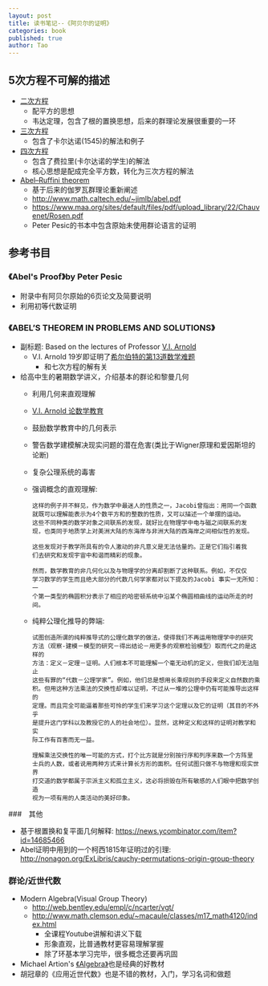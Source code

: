 ```yaml
---
layout: post
title: 读书笔记--《阿贝尔的证明》
categories: book
published: true
author: Tao
---
```


## 5次方程不可解的描述
  - [二次方程](https://zh.wikipedia.org/wiki/%E4%B8%80%E5%85%83%E4%BA%8C%E6%AC%A1%E6%96%B9%E7%A8%8B)
    - 配平方的思想
    - 韦达定理，包含了根的置换思想，后来的群理论发展很重要的一环
  - [三次方程](https://zh.wikipedia.org/wiki/%E4%B8%89%E6%AC%A1%E6%96%B9%E7%A8%8B)
    - 包含了卡尔达诺(1545)的解法和例子
  - [四次方程](https://zh.wikipedia.org/wiki/%E5%9B%9B%E6%AC%A1%E6%96%B9%E7%A8%8B)
    - 包含了费拉里(卡尔达诺的学生)的解法
    - 核心思想是配成完全平方数，转化为三次方程的解法
  - [Abel–Ruffini theorem](https://en.wikipedia.org/wiki/Abel%E2%80%93Ruffini_theorem)
    - 基于后来的伽罗瓦群理论重新阐述
    - <http://www.math.caltech.edu/~jimlb/abel.pdf>
    - <https://www.maa.org/sites/default/files/pdf/upload_library/22/Chauvenet/Rosen.pdf>
    - Peter Pesic的书本中包含原始未使用群论语言的证明

## 参考书目

### 《Abel's Proof》by Peter Pesic
  - 附录中有阿贝尔原始的6页论文及简要说明
  - 利用初等代数证明

### 《ABEL’S THEOREM IN PROBLEMS AND SOLUTIONS》
  - 副标题: Based on the lectures of Professor [V.I. Arnold](https://en.wikipedia.org/wiki/Vladimir_Arnold)
    - V.I. Arnold 19岁即证明了[希尔伯特的第13道数学难题](https://en.wikipedia.org/wiki/Hilbert%27s_thirteenth_problem)
      - 和七次方程的解有关
  - 给高中生的暑期数学讲义，介绍基本的群论和黎曼几何
    - 利用几何来直观理解
    - [V.I. Arnold 论数学教育](https://book.douban.com/subject/3202119/discussion/1364384/)
     - 鼓励数学教育中的几何表示
      - 警告数学建模解决现实问题的潜在危害(类比于Wigner原理和爱因斯坦的论断)
      - 复杂公理系统的毒害
      - 强调概念的直观理解:

        ```
        这样的例子并不鲜见，作为数学中最迷人的性质之一，Jacobi曾指出：用同一个函数
        就既可以理解能表示为4个数平方和的整数的性质，又可以描述一个单摆的运动。
        这些不同种类的数学对象之间联系的发现，就好比在物理学中电与磁之间联系的发
        现，也类同于地质学上对美洲大陆的东海岸与非洲大陆的西海岸之间相似性的发现。

        这些发现对于教学所具有的令人激动的非凡意义是无法估量的。正是它们指引着我
        们去研究和发现宇宙中和谐而精彩的现象。

        然而，数学教育的非几何化以及与物理学的分离却割断了这种联系。例如，不仅仅
        学习数学的学生而且绝大部分的代数几何学家都对以下提及的Jacobi 事实一无所知：一
        个第一类型的椭圆积分表示了相应的哈密顿系统中沿某个椭圆相曲线的运动所走的时间。
        ```

      - 纯粹公理化推导的弊端:

        ```
        试图创造所谓的纯粹推导式的公理化数学的做法，使得我们不再运用物理学中的研究
        方法（观察-建模－模型的研究－得出结论－用更多的观察检验模型）取而代之的是这样的
        方法：定义－定理－证明。人们根本不可能理解一个毫无动机的定义，但我们却无法阻止
        这些有罪的“代数－公理学家”。例如，他们总是想用长乘规则的手段来定义自然数的乘
        积。但用这种方法乘法的交换性却难以证明，不过从一堆的公理中仍有可能推导出这样的
        定理。而且完全可能逼着那些可怜的学生们来学习这个定理以及它的证明（其目的不外乎
        是提升这门学科以及教授它的人的社会地位）。显然，这种定义和这样的证明对教学和实
        际工作有百害而无一益。

        理解乘法交换性的唯一可能的方式，打个比方就是分别按行序和列序来数一个方阵里
        士兵的人数，或者说用两种方式来计算长方形的面积。任何试图只做不与物理和现实世界
        打交道的数学都属于宗派主义和孤立主义，这必将损毁在所有敏感的人们眼中把数学创造
        视为一项有用的人类活动的美好印象。
        ```

###　其他
  - 基于根置换和复平面几何解释: <https://news.ycombinator.com/item?id=14685466>
  - Abel证明中用到的一个柯西1815年证明过的引理: <http://nonagon.org/ExLibris/cauchy-permutations-origin-group-theory>

### 群论/近世代数
  - Modern Algebra(Visual Group Theory)
    - <http://web.bentley.edu/empl/c/ncarter/vgt/>
    - <http://www.math.clemson.edu/~macaule/classes/m17_math4120/index.html>
      - 全课程Youtube讲解和讲义下载
      - 形象直观，比普通教材更容易理解掌握
      - 除了环基本学习完毕，很多概念还要再巩固
  - Michael Artion's [《Algebra》](https://book.douban.com/subject/5496239/)也是经典的好教材
  - 胡冠章的《应用近世代数》也是不错的教材，入门，学习名词和做题